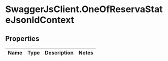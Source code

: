 # SwaggerJsClient.OneOfReservaStateJsonldContext

## Properties

| Name | Type | Description | Notes |
| ---- | ---- | ----------- | ----- |

